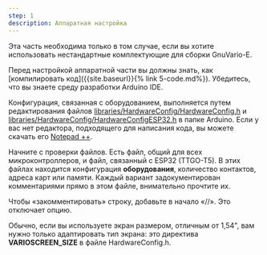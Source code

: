 ```yaml
---
step: 1
description: Аппаратная настройка
---
```


Эта часть необходима только в том случае, если вы хотите использовать нестандартные комплектующие для сборки GnuVario-E.

Перед настройкой аппаратной части вы должны знать, как [компилировать код]({{site.baseurl}}{% link 5-code.md%}). Убедитесь, что вы знаете среду разработки Arduino IDE.

Конфигурация, связанная с оборудованием, выполняется путем редактирования файлов [libraries/HardwareConfig/HardwareConfig.h](https://github.com/prunkdump/GNUVario-TTGO-T5/tree/master/Sources/Beta%20Code/libraries/HardwareConfig/HardwareConfig.h) и [libraries/HardwareConfig/HardwareConfigESP32.h](https://github.com/prunkdump/GNUVario-TTGO-T5/tree/master/Sources/Beta%20Code/libraries/HardwareConfig/HardwareConfigESP32.h) в папке Arduino. Если у вас нет редактора, подходящего для написания кода, вы можете скачать его [Notepad ++](https://notepad-plus-plus.org/).

Начните с проверки файлов. Есть файл, общий для всех микроконтроллеров, и файл, связанный с ESP32 (TTGO-T5). В этих файлах находится конфигурация **оборудования**, количество контактов, адреса карт или памяти. Каждый вариант задокументирован комментариями прямо в этом файле, внимательно прочтите их.

Чтобы «закомментировать» строку, добавьте в начало «//». Это отключает опцию.

Обычно, если вы используете экран размером, отличным от 1,54", вам нужно только адаптировать тип экрана: это директива **VARIOSCREEN_SIZE** в файле HardwareConfig.h.

